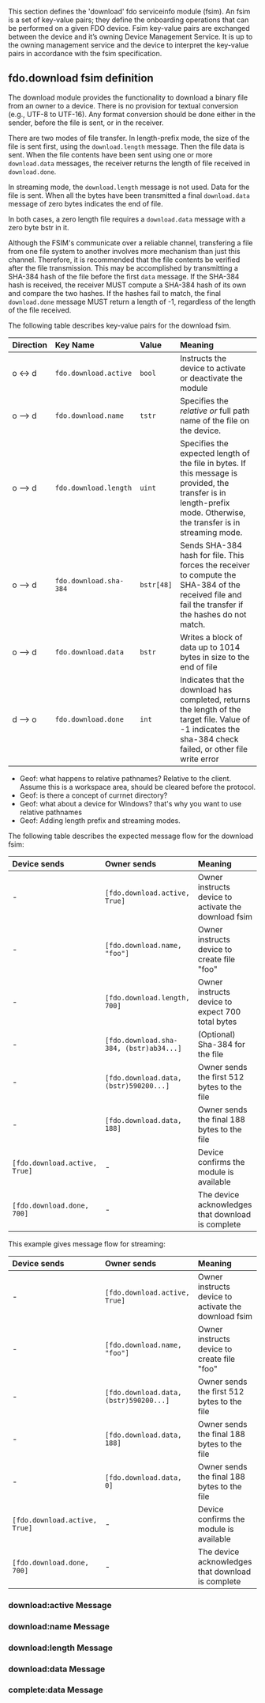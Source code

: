 This section defines the 'download' fdo serviceinfo module (fsim). An fsim is a set of key-value pairs; they define the 
onboarding operations that can be performed on a given FDO device. Fsim key-value pairs are exchanged between the device and it’s owning Device Management Service. It is up to the owning management service and the
device to interpret the key-value pairs in accordance with the fsim specification.

## fdo.download fsim definition
The download module provides the functionality to download a binary file from an owner to a device. There is no provision for textual conversion (e.g., UTF-8 to UTF-16).  Any format conversion should be done either in the sender, before the file is sent, or in the receiver.  

There are two modes of file transfer.  In length-prefix mode, the size of the file is sent first, using the `download.length` message.  Then the file data is sent.  When the file contents have been sent using one or more `download.data` messages, the receiver returns the length of file received in `download.done`.  

In streaming mode, the `download.length` message is not used.  Data for the file is sent.  When all the bytes have been transmitted a final `download.data` message of zero bytes indicates the end of file. 

In both cases, a zero length file requires a `download.data` message with a zero byte bstr in it.

Although the FSIM's communicate over a reliable channel, transfering a file from one file system to another involves more mechanism than just this channel.  Therefore, it is recommended that the file contents be verified after the file transmission.  This may be accomplished by transmitting a SHA-384 hash of the file before the first `data` message.  If the SHA-384 hash is received, the receiver MUST compute a SHA-384 hash of its own and compare the two hashes. If the hashes fail to match, the final `download.done` message MUST return a length of -1, regardless of the length of the file received.

The following table describes key-value pairs for the download fsim.


| Direction | Key Name                      | Value                      | Meaning   |
|:----------|:------------------------------|:---------------------------|:----------|
| o <-> d   | `fdo.download.active` | `bool` | Instructs the device to activate or deactivate the module  | 
| o --> d   | `fdo.download.name` | `tstr` | Specifies the *relative or* full path name of the file on the device.   | 
| o --> d   | `fdo.download.length` | `uint` | Specifies the expected length of the file in bytes.  If this message is provided, the transfer is in length-prefix mode.  Otherwise, the transfer is in streaming mode. | 
| o --> d   | `fdo.download.sha-384` | `bstr[48]` | Sends SHA-384 hash for file.  This forces the receiver to compute the SHA-384 of the received file and fail the transfer if the hashes do not match. |
| o --> d   | `fdo.download.data` | `bstr` | Writes a block of data up to 1014 bytes in size to the end of file  | 
| d --> o   | `fdo.download.done` | `int` | Indicates that the download has completed, returns the length of the target file.  Value of -1 indicates the sha-384 check failed, or other file write error |

* Geof: what happens to relative pathnames?   Relative to the client.  Assume this is a workspace area, should be cleared before the protocol.
* Geof: is there a concept of currnet directory?
* Geof: what about a device for Windows?  that's why you want to use relative pathnames
* Geof: Adding length prefix and streaming modes.

The following table describes the expected message flow for the download fsim:

| Device sends  | Owner sends | Meaning   |
|:----------------------|:----------------------------------|:------------------------|
| -  | `[fdo.download.active, True]` | Owner instructs device to activate the download fsim  | 
| - | `[fdo.download.name, "foo"]` |  Owner instructs device to create file "foo" | 
| - | `[fdo.download.length, 700]` |  Owner instructs device to expect 700 total bytes | 
| - | `[fdo.download.sha-384, (bstr)ab34...]` |  (Optional) Sha-384 for the file | 
| - | `[fdo.download.data,  (bstr)590200...]` |  Owner sends the first 512 bytes to the file | 
| - | `[fdo.download.data, 188]` |  Owner sends the final 188 bytes to the file | 
|  `[fdo.download.active, True]` | - | Device confirms the module is available | 
|  `[fdo.download.done, 700]` | - |  The device acknowledges that download is complete | 

This example gives message flow for streaming:

| Device sends  | Owner sends | Meaning   |
|:----------------------|:----------------------------------|:------------------------|
| - | `[fdo.download.active, True]` | Owner instructs device to activate the download fsim  | 
| - | `[fdo.download.name, "foo"]`  |  Owner instructs device to create file "foo" | 
| - | `[fdo.download.data,  (bstr)590200...]` |  Owner sends the first 512 bytes to the file | 
| - | `[fdo.download.data, 188]` |  Owner sends the final 188 bytes to the file | 
| - | `[fdo.download.data, 0]` |  Owner sends the final 188 bytes to the file | 
| `[fdo.download.active, True]` | - | Device confirms the module is available | 
| `[fdo.download.done, 700]`    | - |  The device acknowledges that download is complete | 






### download:active Message


### download:name Message


### download:length Message

### download:data Message

### complete:data Message

